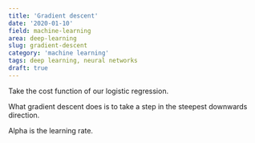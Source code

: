 ```yaml
---
title: 'Gradient descent'
date: '2020-01-10'
field: machine-learning
area: deep-learning
slug: gradient-descent
category: 'machine learning'
tags: deep learning, neural networks
draft: true
---
```


Take the cost function of our logistic regression.

What gradient descent does is to take a step in the steepest downwards direction.

Alpha is the learning rate.
